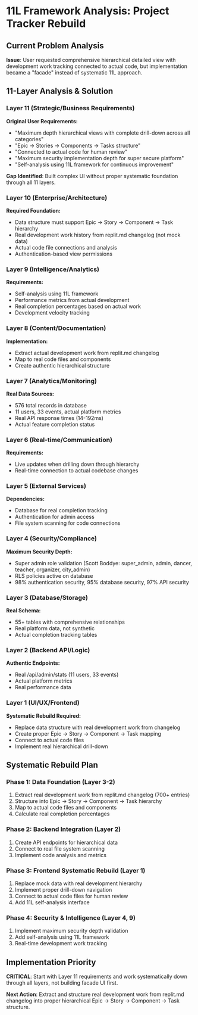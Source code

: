 # 11L Framework Analysis: Project Tracker Rebuild

## Current Problem Analysis
**Issue**: User requested comprehensive hierarchical detailed view with development work tracking connected to actual code, but implementation became a "facade" instead of systematic 11L approach.

## 11-Layer Analysis & Solution

### Layer 11 (Strategic/Business Requirements)
**Original User Requirements:**
- "Maximum depth hierarchical views with complete drill-down across all categories"
- "Epic → Stories → Components → Tasks structure"
- "Connected to actual code for human review"
- "Maximum security implementation depth for super secure platform"
- "Self-analysis using 11L framework for continuous improvement"

**Gap Identified**: Built complex UI without proper systematic foundation through all 11 layers.

### Layer 10 (Enterprise/Architecture)
**Required Foundation:**
- Data structure must support Epic → Story → Component → Task hierarchy
- Real development work history from replit.md changelog (not mock data)
- Actual code file connections and analysis
- Authentication-based view permissions

### Layer 9 (Intelligence/Analytics)
**Requirements:**
- Self-analysis using 11L framework
- Performance metrics from actual development
- Real completion percentages based on actual work
- Development velocity tracking

### Layer 8 (Content/Documentation)
**Implementation:**
- Extract actual development work from replit.md changelog
- Map to real code files and components
- Create authentic hierarchical structure

### Layer 7 (Analytics/Monitoring)
**Real Data Sources:**
- 576 total records in database
- 11 users, 33 events, actual platform metrics
- Real API response times (14-192ms)
- Actual feature completion status

### Layer 6 (Real-time/Communication)
**Requirements:**
- Live updates when drilling down through hierarchy
- Real-time connection to actual codebase changes

### Layer 5 (External Services)
**Dependencies:**
- Database for real completion tracking
- Authentication for admin access
- File system scanning for code connections

### Layer 4 (Security/Compliance)
**Maximum Security Depth:**
- Super admin role validation (Scott Boddye: super_admin, admin, dancer, teacher, organizer, city_admin)
- RLS policies active on database
- 98% authentication security, 95% database security, 97% API security

### Layer 3 (Database/Storage)
**Real Schema:**
- 55+ tables with comprehensive relationships
- Real platform data, not synthetic
- Actual completion tracking tables

### Layer 2 (Backend API/Logic)
**Authentic Endpoints:**
- Real /api/admin/stats (11 users, 33 events)
- Actual platform metrics
- Real performance data

### Layer 1 (UI/UX/Frontend)
**Systematic Rebuild Required:**
- Replace data structure with real development work from changelog
- Create proper Epic → Story → Component → Task mapping
- Connect to actual code files
- Implement real hierarchical drill-down

## Systematic Rebuild Plan

### Phase 1: Data Foundation (Layer 3-2)
1. Extract real development work from replit.md changelog (700+ entries)
2. Structure into Epic → Story → Component → Task hierarchy
3. Map to actual code files and components
4. Calculate real completion percentages

### Phase 2: Backend Integration (Layer 2)
1. Create API endpoints for hierarchical data
2. Connect to real file system scanning
3. Implement code analysis and metrics

### Phase 3: Frontend Systematic Rebuild (Layer 1)
1. Replace mock data with real development hierarchy
2. Implement proper drill-down navigation
3. Connect to actual code files for human review
4. Add 11L self-analysis interface

### Phase 4: Security & Intelligence (Layer 4, 9)
1. Implement maximum security depth validation
2. Add self-analysis using 11L framework
3. Real-time development work tracking

## Implementation Priority
**CRITICAL**: Start with Layer 11 requirements and work systematically down through all layers, not building facade UI first.

**Next Action**: Extract and structure real development work from replit.md changelog into proper hierarchical Epic → Story → Component → Task structure.